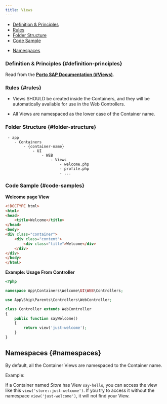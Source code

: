 ```yaml
---
title: Views
---
```


* [Definition & Principles](#definition-principles)
* [Rules](#rules)
* [Folder Structure](#folder-structure)
* [Code Sample](#code-sample)
- [Namespaces](#namespaces)

### Definition & Principles {#definition-principles}

Read from the [**Porto SAP Documentation (#Views)**](https://github.com/Mahmoudz/Porto#Views).

### Rules {#rules}

- Views SHOULD be created inside the Containers, and they will be automatically available for use in the Web Controllers.

- All Views are namespaced as the lower case of the Container name.

### Folder Structure {#folder-structure}

```
 - app
    - Containers
        - {container-name}
            - UI
                - WEB
                    - Views
                        - welcome.php
                        - profile.php
                        - ...
```

### Code Sample {#code-samples}

**Welcome page View**

```html
<!DOCTYPE html>
<html>
<head>
    <title>Welcome</title>
</head>
<body>
<div class="container">
    <div class="content">
        <div class="title">Welcome</div>
    </div>
</div>
</body>
</html>
```

**Example: Usage From Controller**

```php
<?php

namespace App\Containers\Welcome\UI\WEB\Controllers;

use App\Ship\Parents\Controllers\WebController;

class Controller extends WebController
{
    public function sayWelcome()
    {
        return view('just-welcome');
    }
}

```

## Namespaces {#namespaces}

By default, all the Container Views are namespaced to the Container name.

Example:

If a Container named *Store* has View `say-hello`, you can access the view like this `view('store::just-welcome')`. If you try to access it without the namespace `view('just-welcome')`, it will not find your View.
